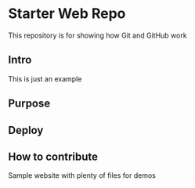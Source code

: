 # Starter Web Repo

This repository is for showing how Git and GitHub work

## Intro
This is just an example
## Purpose

## Deploy

## How to contribute

Sample website with plenty of files for demos



